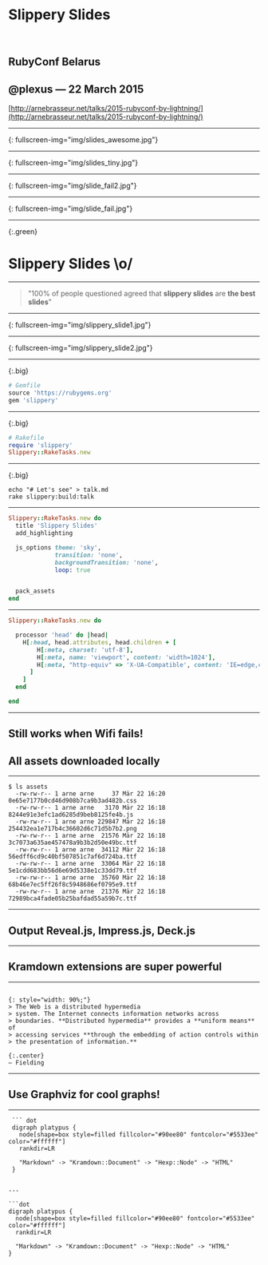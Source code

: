 # Slippery Slides

&nbsp;

## RubyConf Belarus

## @plexus &mdash; 22 March 2015

[http://arnebrasseur.net/talks/2015-rubyconf-by-lightning/](http://arnebrasseur.net/talks/2015-rubyconf-by-lightning/)

<!-- --- -->

<!-- ![](img/twitter.png) -->

<!-- &nbsp; -->

---
{: fullscreen-img="img/slides_awesome.jpg"}

---
{: fullscreen-img="img/slides_tiny.jpg"}

---
{: fullscreen-img="img/slide_fail2.jpg"}

---
{: fullscreen-img="img/slide_fail.jpg"}


---
{:.green}

# Slippery Slides \o/

---

> "100% of people questioned agreed that **slippery slides** are **the best slides**"

---
{: fullscreen-img="img/slippery_slide1.jpg"}

---
{: fullscreen-img="img/slippery_slide2.jpg"}

---
{:.big}

```ruby
# Gemfile
source 'https://rubygems.org'
gem 'slippery'
```

---
{:.big}

```ruby
# Rakefile
require 'slippery'
Slippery::RakeTasks.new
```

---
{:.big}

```shell
echo "# Let's see" > talk.md
rake slippery:build:talk
```

---

```ruby
Slippery::RakeTasks.new do
  title 'Slippery Slides'
  add_highlighting

  js_options theme: 'sky',
             transition: 'none',
             backgroundTransition: 'none',
             loop: true


  pack_assets
end
```

---

```ruby
Slippery::RakeTasks.new do

  processor 'head' do |head|
    H[:head, head.attributes, head.children + [
        H[:meta, charset: 'utf-8'],
        H[:meta, name: 'viewport', content: 'width=1024'],
        H[:meta, "http-equiv" => 'X-UA-Compatible', content: 'IE=edge,chrome=1'],
      ]
    ]
  end

end
```

---

## Still works when Wifi fails!

## All assets downloaded locally

---

```
$ ls assets
  -rw-rw-r-- 1 arne arne     37 Mär 22 16:20 0e65e7177b0cd46d908b7ca9b3ad482b.css
  -rw-rw-r-- 1 arne arne   3170 Mär 22 16:18 8244e91e3efc1ad6285d9beb8125fe4b.js
  -rw-rw-r-- 1 arne arne 229847 Mär 22 16:18 254432ea1e717b4c36602d6c71d5b7b2.png
  -rw-rw-r-- 1 arne arne  21576 Mär 22 16:18 3c7073a635ae457478a9b3b2d50e49bc.ttf
  -rw-rw-r-- 1 arne arne  34112 Mär 22 16:18 56edff6cd9c40bf507851c7af6d724ba.ttf
  -rw-rw-r-- 1 arne arne  33064 Mär 22 16:18 5e1cdd683bb56d6e69d5338e1c33dd79.ttf
  -rw-rw-r-- 1 arne arne  35760 Mär 22 16:18 68b46e7ec5ff26f8c5948686ef0795e9.ttf
  -rw-rw-r-- 1 arne arne  21376 Mär 22 16:18 72989bca4fade05b25bafdad55a59b7c.ttf
```

---

## Output Reveal.js, Impress.js, Deck.js

---

## Kramdown extensions are super powerful

---

```

{: style="width: 90%;"}
> The Web is a distributed hypermedia
> system. The Internet connects information networks across
> boundaries. **Distributed hypermedia** provides a **uniform means** of
> accessing services **through the embedding of action controls within
> the presentation of information.**

{:.center}
— Fielding
```

---

## Use Graphviz for cool graphs!

---

```
 ``` dot
 digraph platypus {
   node[shape=box style=filled fillcolor="#90ee80" fontcolor="#5533ee" color="#ffffff"]
   rankdir=LR

   "Markdown" -> "Kramdown::Document" -> "Hexp::Node" -> "HTML"
 }
 ```
```

---

```dot
digraph platypus {
  node[shape=box style=filled fillcolor="#90ee80" fontcolor="#5533ee" color="#ffffff"]
  rankdir=LR

  "Markdown" -> "Kramdown::Document" -> "Hexp::Node" -> "HTML"
}
```
